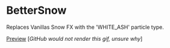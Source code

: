 # BetterSnow

Replaces Vanillas Snow FX with the 'WHITE_ASH' particle type.

[Preview](https://cdn.discordapp.com/attachments/289122354825789440/1213606530709065798/java_VVB4hPmOhj.gif?ex=65f61628&is=65e3a128&hm=f8d62f879ef9e53aefbfb086887bf2a45f76bef73916b463b647871a177f0360&) [_GitHub would not render this gif, unsure why_]
